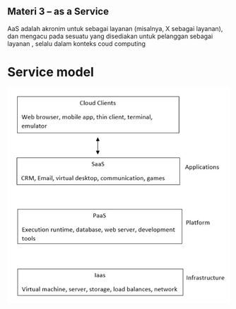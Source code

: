 ## Materi 3 – as a Service

AaS adalah akronim untuk sebagai layanan (misalnya, X sebagai layanan), dan mengacu pada sesuatu yang disediakan untuk pelanggan sebagai layanan , selalu dalam konteks coud computing

# Service model

![Model Services](https://github.com/didaap/UAS-TCC/blob/master/Materi%20-%203/service%20model.jpg)